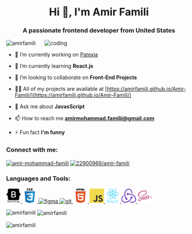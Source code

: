 <h1 align="center">Hi 👋, I'm Amir Famili</h1>
<h3 align="center">A passionate frontend developer from United States</h3>
<img align="right" alt="coding" width="400" src="https://cdn.dribbble.com/users/1162077/screenshots/3848914/programmer.gif"/>



<p align="left"> <img src="https://komarev.com/ghpvc/?username=amirfamili&label=Profile%20views&color=0e75b6&style=flat" alt="amirfamili" /> </p>

- 🔭 I’m currently working on [Patexia](https://info.patexia.com/)

- 🌱 I’m currently learning **React.js**

- 👯 I’m looking to collaborate on **Front-End Projects**

- 👨‍💻 All of my projects are available at [https://amirfamili.github.io/Amir-Famili/](https://amirfamili.github.io/Amir-Famili/)

- 💬 Ask me about **JavasScript**

- 📫 How to reach me **amirmohammad.familii@gmail.com**

- ⚡ Fun fact **I'm funny**

<h3 align="left">Connect with me:</h3>
<p align="left">
<a href="https://linkedin.com/in/amir-mohammad-famili" target="blank"><img align="center" src="https://raw.githubusercontent.com/rahuldkjain/github-profile-readme-generator/master/src/images/icons/Social/linked-in-alt.svg" alt="amir-mohammad-famili" height="30" width="40" /></a>
<a href="https://stackoverflow.com/users/22900969/amir-famili" target="blank"><img align="center" src="https://raw.githubusercontent.com/rahuldkjain/github-profile-readme-generator/master/src/images/icons/Social/stack-overflow.svg" alt="22900969/amir-famili" height="30" width="40" /></a>
</p>

<h3 align="left">Languages and Tools:</h3>
<p align="left">  <a href="https://getbootstrap.com" target="_blank" rel="noreferrer"> <img src="https://raw.githubusercontent.com/devicons/devicon/master/icons/bootstrap/bootstrap-plain-wordmark.svg" alt="bootstrap" width="40" height="40"/> </a>
   <a href="https://www.w3schools.com/css/" target="_blank" rel="noreferrer"> <img src="https://raw.githubusercontent.com/devicons/devicon/master/icons/css3/css3-original-wordmark.svg" alt="css3" width="40" height="40"/> </a> <a href="https://www.figma.com/" target="_blank" rel="noreferrer"> <img src="https://www.vectorlogo.zone/logos/figma/figma-icon.svg" alt="figma" width="40" height="40"/> </a> <a href="https://git-scm.com/" target="_blank" rel="noreferrer"> <img src="https://www.vectorlogo.zone/logos/git-scm/git-scm-icon.svg" alt="git" width="40" height="40"/> </a> <a href="https://www.w3.org/html/" target="_blank" rel="noreferrer"> <img src="https://raw.githubusercontent.com/devicons/devicon/master/icons/html5/html5-original-wordmark.svg" alt="html5" width="40" height="40"/> </a> <a href="https://developer.mozilla.org/en-US/docs/Web/JavaScript" target="_blank" rel="noreferrer"> <img src="https://raw.githubusercontent.com/devicons/devicon/master/icons/javascript/javascript-original.svg" alt="javascript" width="40" height="40"/> </a>  <a href="https://reactjs.org/" target="_blank" rel="noreferrer"> <img src="https://raw.githubusercontent.com/devicons/devicon/master/icons/react/react-original-wordmark.svg" alt="react" width="40" height="40"/> </a> <a href="https://redux.js.org" target="_blank" rel="noreferrer"> <img src="https://raw.githubusercontent.com/devicons/devicon/master/icons/redux/redux-original.svg" alt="redux" width="40" height="40"/> </a> <a href="https://sass-lang.com" target="_blank" rel="noreferrer"> <img src="https://raw.githubusercontent.com/devicons/devicon/master/icons/sass/sass-original.svg" alt="sass" width="40" height="40"/> </a> </p>

<p><img align="left" src="https://github-readme-stats.vercel.app/api/top-langs?username=amirfamili&show_icons=true&locale=en&layout=compact" alt="amirfamili" /></p>

<p>&nbsp;<img align="center" src="https://github-readme-stats.vercel.app/api?username=amirfamili&show_icons=true&locale=en" alt="amirfamili" /></p>

<p><img align="center" src="https://github-readme-streak-stats.herokuapp.com/?user=amirfamili&" alt="amirfamili" /></p>
